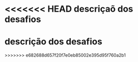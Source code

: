 <<<<<<< HEAD
descriçaõ dos desafios
=======
<h1>descrição dos desafios</h1>
>>>>>>> e682688d657f20f7e0eb85002e395d95f760a2b1
